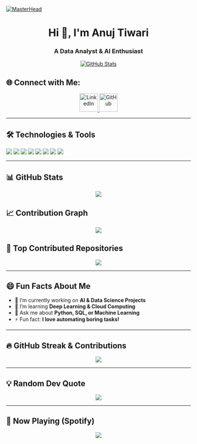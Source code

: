 [![MasterHead](https://media.giphy.com/media/3oKIPEqDGUULpEU0aQ/giphy.gif)](https://github.com/AnujTiwari)

<h1 align="center">Hi 👋, I'm Anuj Tiwari</h1>
<h3 align="center">A Data Analyst & AI Enthusiast</h3>

<p align="center">
  <a href="https://github.com/AnujSELF">
    <img src="https://github-readme-stats.vercel.app/api?username=AnujTiwari&show_icons=true&theme=tokyonight" alt="GitHub Stats">
  </a>
</p>

## 🌐 Connect with Me:
<p align="center"> <a href="https://linkedin.com/in/anuj-tiwari-15548a180" target="_blank"> <img src="https://cdn3d.iconscout.com/3d/free/thumb/free-linkedin-5607999-4652676.png" width="50" alt="LinkedIn" /> </a> <a href="https://github.com/AnujSELf" target="_blank"> <img src="https://cdn3d.iconscout.com/3d/free/thumb/free-github-7627133-6160316.png" width="50" alt="GitHub" /> </a> </p>

---

## 🛠 Technologies & Tools
<p align="left">
  <img src="https://img.shields.io/badge/Python-3776AB?style=for-the-badge&logo=python&logoColor=white" />
  <img src="https://img.shields.io/badge/SQL-4479A1?style=for-the-badge&logo=postgresql&logoColor=white" />
  <img src="https://img.shields.io/badge/Tableau-E97627?style=for-the-badge&logo=tableau&logoColor=white" />
  <img src="https://img.shields.io/badge/PowerBI-F2C811?style=for-the-badge&logo=powerbi&logoColor=black" />
  <img src="https://img.shields.io/badge/React-61DAFB?style=for-the-badge&logo=react&logoColor=black" />
  <img src="https://img.shields.io/badge/Node.js-339933?style=for-the-badge&logo=node.js&logoColor=white" />
  <img src="https://img.shields.io/badge/TensorFlow-FF6F00?style=for-the-badge&logo=tensorflow&logoColor=white" />
  <img src="https://img.shields.io/badge/OpenCV-5C3EE8?style=for-the-badge&logo=opencv&logoColor=white" />
</p>

---

## 📊 GitHub Stats
<p align="center">
  <a href="https://github.com/AnujSELF">
    <img src="https://github-readme-stats.vercel.app/api/top-langs/?username=AnujTiwari&layout=compact&theme=tokyonight" />
  </a>
</p>

## 📈 Contribution Graph
<p align="center">
  <a href="https://github.com/AnujSELF">
    <img src="https://github-readme-activity-graph.vercel.app/graph?username=AnujSELF&theme=tokyo-night" />
  </a>
</p>

## 📌 Top Contributed Repositories
<p align="center">
  <a href="https://github.com/AnujSELF">
    <img src="https://github-contributor-stats.vercel.app/api?username=AnujSELF&limit=5&theme=tokyonight" />
  </a>
</p>

---

## 😄 Fun Facts About Me
- 🔭 I’m currently working on **AI & Data Science Projects**
- 🌱 I’m learning **Deep Learning & Cloud Computing**
- 💬 Ask me about **Python, SQL, or Machine Learning**
- ⚡ Fun fact: **I love automating boring tasks!**

---

## 🔥 GitHub Streak & Contributions
<p align="center">
  <a href="https://github.com/AnujSELF">
    <img src="https://github-readme-streak-stats.herokuapp.com/?user=AnujSELF&theme=tokyonight" />
  </a>
</p>

---

## 💡 Random Dev Quote
<p align="center">
  <img src="https://quotes-github-readme.vercel.app/api?type=horizontal&theme=tokyonight" />
</p>

---

## 🎵 Now Playing (Spotify)
<p align="center">
  <img src="https://novatorem.vercel.app/api/spotify?background_color=black&border_color=blue" />
</p>
